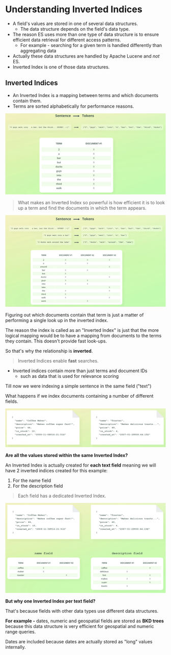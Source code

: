 # Understanding Inverted Indices

* A field's values are stored in one of several data structures.
  - The data structure depends on the field's data type.
* The reason ES uses more than one type of data structure is to ensure efficient data retrieval for different access patterns.
  - For example - searching for a given term is handled differently than aggregating data
* Actually these data structures are handled by Apache Lucene and _not_ ES.
* Inverted Index is one of those data structures.

## Inverted Indices

* An Inverted Index is a mapping between terms and which documents contain them.
* Terms are sorted alphabetically for performance reasons.

![Inverted Indices](./images/inverted_indices_1.png "Inverted Indices")

> What makes an Inverted Index so powerful is how efficient it is to look up a term and find the documents in which the term appears.

![Inverted Indices](./images/inverted_indices_2.png "Inverted Indices")

Figuring out which documents contain that term is just a matter of performing a single look up in the inverted index.

The reason the index is called as an "Inverted Index" is just that the more logical mapping would be to have a mapping from documents to the terms they contain. This doesn't provide fast look-ups.

So that's why the relationship is **inverted**.

> Inverted Indices enable **fast** searches.

* Inverted indices contain more than just terms and document IDs
  - such as data that is used for relevance scoring

Till now we were indexing a simple sentence in the same field ("text")

What happens if we index documents containing a number of different fields.

![Inverted Indices](./images/inverted_indices_3.png "Inverted Indices")

**Are all the values stored within the same Inverted Index?**

An Inverted Index is actually created for **each text field** meaning we will have 2 inverted indices created for this example:

1. For the name field
2. For the description field

> Each field has a dedicated Inverted Index.

![Inverted Indices](./images/inverted_indices_4.png "Inverted Indices")

**But why one Inverted Index per text field?**

That's because fields with other data types use different data structures.

**For example -** dates, numeric and geospatial fields are stored as **BKD trees** because this data structure is very efficient for geospatial and numeric range queries.

Dates are included because dates are actually stored as "long" values internally.

